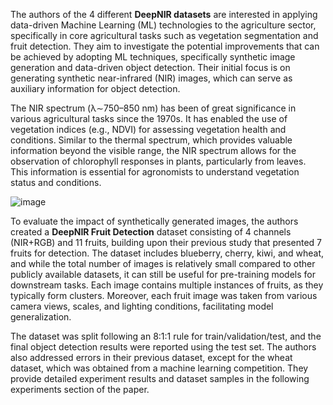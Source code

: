 The authors of the 4 different **DeepNIR datasets** are interested in applying data-driven Machine Learning (ML) technologies to the agriculture sector, specifically in core agricultural tasks such as vegetation segmentation and fruit detection. They aim to investigate the potential improvements that can be achieved by adopting ML techniques, specifically synthetic image generation and data-driven object detection. Their initial focus is on generating synthetic near-infrared (NIR) images, which can serve as auxiliary information for object detection.

The NIR spectrum (λ∼750–850 nm) has been of great significance in various agricultural tasks since the 1970s. It has enabled the use of vegetation indices (e.g., NDVI) for assessing vegetation health and conditions. Similar to the thermal spectrum, which provides valuable information beyond the visible range, the NIR spectrum allows for the observation of chlorophyll responses in plants, particularly from leaves. This information is essential for agronomists to understand vegetation status and conditions.

![image](https://github.com/supervisely/supervisely/assets/78355358/a9bf7a76-13cd-4db1-ac67-1faeccebb446)

To evaluate the impact of synthetically generated images, the authors created a **DeepNIR Fruit Detection** dataset consisting of 4 channels (NIR+RGB) and 11 fruits, building upon their previous study that presented 7 fruits for detection. The dataset includes blueberry, cherry, kiwi, and wheat, and while the total number of images is relatively small compared to other publicly available datasets, it can still be useful for pre-training models for downstream tasks. Each image contains multiple instances of fruits, as they typically form clusters. Moreover, each fruit image was taken from various camera views, scales, and lighting conditions, facilitating model generalization.

The dataset was split following an 8:1:1 rule for train/validation/test, and the final object detection results were reported using the test set. The authors also addressed errors in their previous dataset, except for the wheat dataset, which was obtained from a machine learning competition. They provide detailed experiment results and dataset samples in the following experiments section of the paper.
